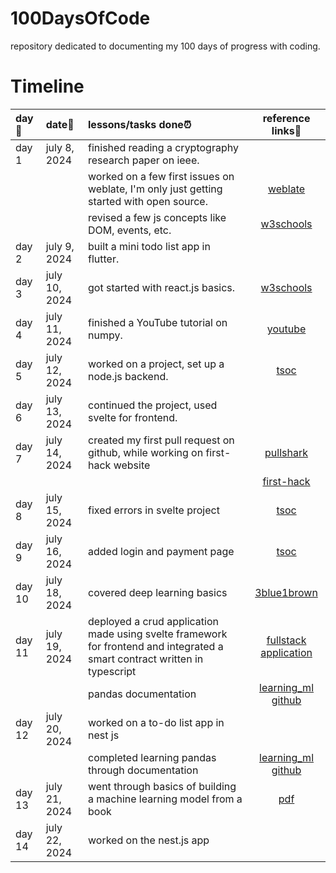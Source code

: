 # 100DaysOfCode
repository dedicated to documenting my 100 days of progress with coding.

# Timeline
| day📌 | date📆 | lessons/tasks done⏰ | reference links🔗 |
|:------|:-------|:---------------------|:-------------------:|
| day 1 | july 8, 2024 | finished reading a cryptography research paper on ieee. |  |
|  |  |  worked on a few first issues on weblate, I'm only just getting started with open source. | [weblate](https://github.com/Incharajayaram/weblate) |
|  |  |  revised a few js concepts like DOM, events, etc. | [w3schools](https://www.w3schools.com/js/js_htmldom.asp) |
| day 2 | july 9, 2024 | built a mini todo list app in flutter. |  |
| day 3 | july 10, 2024 | got started with react.js basics.  | [w3schools](https://www.w3schools.com/react/default.asp) |
| day 4 | july 11, 2024 | finished a YouTube tutorial on numpy. | [youtube](https://youtu.be/9JUAPgtkKpI?si=9hyiFPc00H2YPnz2) |
| day 5 | july 12, 2024 | worked on a project, set up a node.js backend. | [tsoc](https://github.com/Incharajayaram/sveltekit-fullstack-demo) |
| day 6 | july 13, 2024 | continued the project, used svelte for frontend. |  | 
| day 7 | july 14, 2024 | created my first pull request on github, while working on first-hack website | [pullshark](https://github.com/users/Incharajayaram/achievements/pull-shark) |
|   |    |   | [first-hack](https://github.com/Incharajayaram/First-Hack) | 
| day 8 | july 15, 2024 | fixed errors in svelte project | [tsoc](https://github.com/Incharajayaram/sveltekit-fullstack-demo)|
| day 9 | july 16, 2024 | added login and payment page | [tsoc](https://github.com/Incharajayaram/sveltekit-fullstack-demo) |
| day 10 | july 18, 2024 | covered deep learning basics | [3blue1brown](https://youtube.com/playlist?list=PLZHQObOWTQDNU6R1_67000Dx_ZCJB-3pi&si=tGilEgEJhgc6Qewz) |
| day 11 | july 19, 2024 | deployed a crud application made using svelte framework for frontend and integrated a smart contract written in typescript | [fullstack application](https://sveltekit-fullstack-demo-theta.vercel.app/) |
| | | pandas documentation | [learning_ml github](https://github.com/Incharajayaram/learning_ml/blob/main/learning_pandas.ipynb) |
| day 12 | july 20, 2024 | worked on a to-do list app in nest js | |
| | | completed learning pandas through documentation | [learning_ml github](https://github.com/Incharajayaram/learning_ml/blob/main/learning_pandas.ipynb) |
| day 13 | july 21, 2024 | went through basics of building a machine learning model from a book | [pdf](https://github.com/ageron/handson-ml3/blob/main/01_the_machine_learning_landscape.ipynb) |
| day 14 | july 22, 2024 | worked on the nest.js app | |
